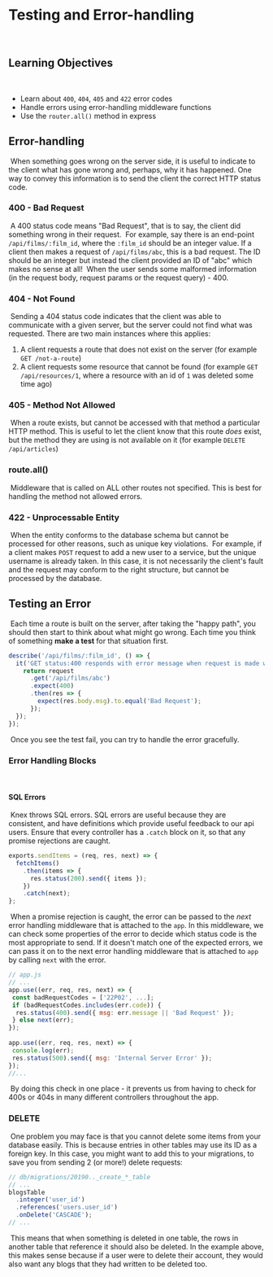 # Testing and Error-handling

​

## Learning Objectives

​

- Learn about `400`, `404`, `405` and `422` error codes
- Handle errors using error-handling middleware functions
- Use the `router.all()` method in express
  ​

## Error-handling

​
When something goes wrong on the server side, it is useful to indicate to the client what has gone wrong and, perhaps, why it has happened. One way to convey this information is to send the client the correct HTTP status code.
​

### 400 - Bad Request

​
A 400 status code means "Bad Request", that is to say, the client did something wrong in their request.
​
For example, say there is an end-point `/api/films/:film_id`, where the `:film_id` should be an integer value. If a client then makes a request of `/api/films/abc`, this is a bad request. The ID should be an integer but instead the client provided an ID of "abc" which makes no sense at all!
​
When the user sends some malformed information (in the request body, request params or the request query) - 400.
​

### 404 - Not Found

​
Sending a 404 status code indicates that the client was able to communicate with a given server, but the server could not find what was requested. There are two main instances where this applies:
​

1. A client requests a route that does not exist on the server (for example `GET /not-a-route`)
2. A client requests some resource that cannot be found (for example `GET /api/resources/1`, where a resource with an id of `1` was deleted some time ago)
   ​

### 405 - Method Not Allowed

​
When a route exists, but cannot be accessed with that method a particular HTTP method. This is useful to let the client know that this route _does_ exist, but the method they are using is not available on it (for example `DELETE /api/articles`)
​

### route.all()

​
Middleware that is called on ALL other routes not specified. This is best for handling the method not allowed errors.
​

### 422 - Unprocessable Entity

​
When the entity conforms to the database schema but cannot be processed for other reasons, such as unique key violations.
​
For example, if a client makes `POST` request to add a new user to a service, but the unique username is already taken. In this case, it is not necessarily the client's fault and the request may conform to the right structure, but cannot be processed by the database.
​

## Testing an Error

​
Each time a route is built on the server, after taking the "happy path", you should then start to think about what might go wrong. Each time you think of something **make a test** for that situation first.
​

```js
describe('/api/films/:film_id', () => {
  it('GET status:400 responds with error message when request is made with a bad ID', () => {
    return request
      .get('/api/films/abc')
      .expect(400)
      .then(res => {
        expect(res.body.msg).to.equal('Bad Request');
      });
  });
});
```

​
Once you see the test fail, you can try to handle the error gracefully.
​

### Error Handling Blocks

​

#### SQL Errors

​
Knex throws SQL errors. SQL errors are useful because they are consistent, and have definitions which provide useful feedback to our api users. Ensure that every controller has a `.catch` block on it, so that any promise rejections are caught.
​

```js
exports.sendItems = (req, res, next) => {
  fetchItems()
    .then(items => {
      res.status(200).send({ items });
    })
    .catch(next);
};
```

​
When a promise rejection is caught, the error can be passed to the _next_ error handling middleware that is attached to the `app`. In this middleware, we can check some properties of the error to decide which status code is the most appropriate to send. If it doesn't match one of the expected errors, we can pass it on to the next error handling middleware that is attached to `app` by calling `next` with the error.
​

```js
// app.js
// ...
app.use((err, req, res, next) => {
 const badRequestCodes = ['22P02', ...];
 if (badRequestCodes.includes(err.code)) {
  res.status(400).send({ msg: err.message || 'Bad Request' });
 } else next(err);
});
​
app.use((err, req, res, next) => {
 console.log(err);
 res.status(500).send({ msg: 'Internal Server Error' });
});
//...
```

​
By doing this check in one place - it prevents us from having to check for 400s or 404s in many different controllers throughout the app.
​

### DELETE

​
One problem you may face is that you cannot delete some items from your database easily. This is because entries in other tables may use its ID as a foreign key. In this case, you might want to add this to your migrations, to save you from sending 2 (or more!) delete requests:
​

```js
// db/migrations/20190.._create_*_table
// ...
blogsTable
  .integer('user_id')
  .references('users.user_id')
  .onDelete('CASCADE');
// ...
```

​
This means that when something is deleted in one table, the rows in another table that reference it should also be deleted. In the example above, this makes sense because if a user were to delete their account, they would also want any blogs that they had written to be deleted too.
